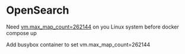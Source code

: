 # OpenSearch

Need [vm.max_map_count=262144](https://opensearch.org/docs/latest/opensearch/install/important-settings/) on you Linux system before docker compose up 

Add busybox container to set vm.max_map_count=262144